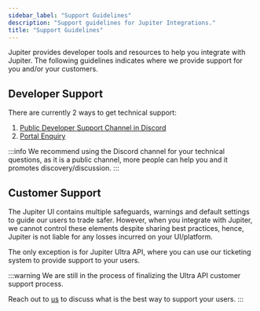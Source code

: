 ```yaml
---
sidebar_label: "Support Guidelines"
description: "Support guidelines for Jupiter Integrations."
title: "Support Guidelines"
---
```


<head>
    <title>Support Guidelines</title>
    <meta name="twitter:card" content="summary" />
</head>

Jupiter provides developer tools and resources to help you integrate with Jupiter. The following guidelines indicates where we provide support for you and/or your customers.

## Developer Support

There are currently 2 ways to get technical support:

1. [Public Developer Support Channel in Discord](https://discord.com/channels/897540204506775583/910250162402779146)
2. [Portal Enquiry](https://jupiverse.zendesk.com/hc/en-us/requests/new?ticket_form_id=18069133114012&tf_18541841140892=api_or_developer_support)

:::info
We recommend using the Discord channel for your technical questions, as it is a public channel, more people can help you and it promotes discovery/discussion.
:::

## Customer Support

The Jupiter UI contains multiple safeguards, warnings and default settings to guide our users to trade safer. However, when you integrate with Jupiter, we cannot control these elements despite sharing best practices, hence, Jupiter is not liable for any losses incurred on your UI/platform.

The only exception is for Jupiter Ultra API, where you can use our ticketing system to provide support to your users.

:::warning
We are still in the process of finalizing the Ultra API customer support process.

Reach out to [us](https://t.me/Yankee0x) to discuss what is the best way to support your users.
:::
